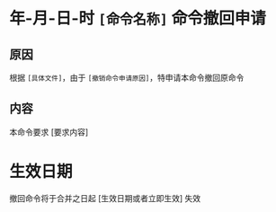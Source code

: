 # 年-月-日-时 `[命令名称]` 命令撤回申请

## 原因
根据 `[具体文件]`，由于 `[撤销命令申请原因]`，特申请本命令撤回原命令

## 内容
本命令要求 [要求内容]

# 生效日期

撤回命令将于合并之日起 [生效日期或者立即生效] 失效